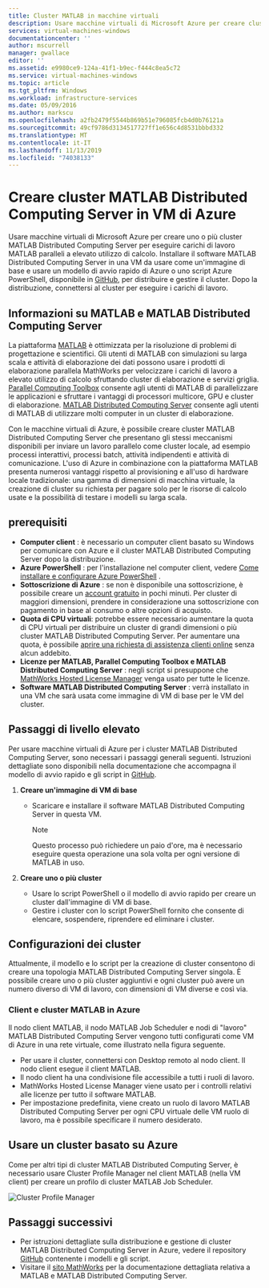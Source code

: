 ```yaml
---
title: Cluster MATLAB in macchine virtuali
description: Usare macchine virtuali di Microsoft Azure per creare cluster MATLAB Distributed Computing Server per eseguire carichi di lavoro MATLAB paralleli a elevato utilizzo di calcolo
services: virtual-machines-windows
documentationcenter: ''
author: mscurrell
manager: gwallace
editor: ''
ms.assetid: e9980ce9-124a-41f1-b9ec-f444c8ea5c72
ms.service: virtual-machines-windows
ms.topic: article
ms.tgt_pltfrm: Windows
ms.workload: infrastructure-services
ms.date: 05/09/2016
ms.author: markscu
ms.openlocfilehash: a2fb2479f5544b869b51e796085fcb4d0b76121a
ms.sourcegitcommit: 49cf9786d3134517727ff1e656c4d8531bbbd332
ms.translationtype: MT
ms.contentlocale: it-IT
ms.lasthandoff: 11/13/2019
ms.locfileid: "74038133"
---
```

# <a name="create-matlab-distributed-computing-server-clusters-on-azure-vms"></a>Creare cluster MATLAB Distributed Computing Server in VM di Azure
Usare macchine virtuali di Microsoft Azure per creare uno o più cluster MATLAB Distributed Computing Server per eseguire carichi di lavoro MATLAB paralleli a elevato utilizzo di calcolo. Installare il software MATLAB Distributed Computing Server in una VM da usare come un'immagine di base e usare un modello di avvio rapido di Azure o uno script Azure PowerShell, disponibile in [GitHub](https://github.com/Azure/azure-quickstart-templates/tree/master/matlab-cluster), per distribuire e gestire il cluster. Dopo la distribuzione, connettersi al cluster per eseguire i carichi di lavoro.

## <a name="about-matlab-and-matlab-distributed-computing-server"></a>Informazioni su MATLAB e MATLAB Distributed Computing Server
La piattaforma [MATLAB](https://www.mathworks.com/products/matlab/) è ottimizzata per la risoluzione di problemi di progettazione e scientifici. Gli utenti di MATLAB con simulazioni su larga scala e attività di elaborazione dei dati possono usare i prodotti di elaborazione parallela MathWorks per velocizzare i carichi di lavoro a elevato utilizzo di calcolo sfruttando cluster di elaborazione e servizi griglia. [Parallel Computing Toolbox](https://www.mathworks.com/products/parallel-computing/) consente agli utenti di MATLAB di parallelizzare le applicazioni e sfruttare i vantaggi di processori multicore, GPU e cluster di elaborazione. [MATLAB Distributed Computing Server](https://www.mathworks.com/products/distriben/) consente agli utenti di MATLAB di utilizzare molti computer in un cluster di elaborazione.

Con le macchine virtuali di Azure, è possibile creare cluster MATLAB Distributed Computing Server che presentano gli stessi meccanismi disponibili per inviare un lavoro parallelo come cluster locale, ad esempio processi interattivi, processi batch, attività indipendenti e attività di comunicazione. L'uso di Azure in combinazione con la piattaforma MATLAB presenta numerosi vantaggi rispetto al provisioning e all'uso di hardware locale tradizionale: una gamma di dimensioni di macchina virtuale, la creazione di cluster su richiesta per pagare solo per le risorse di calcolo usate e la possibilità di testare i modelli su larga scala.  

## <a name="prerequisites"></a>prerequisiti
* **Computer client** : è necessario un computer client basato su Windows per comunicare con Azure e il cluster MATLAB Distributed Computing Server dopo la distribuzione.
* **Azure PowerShell** : per l'installazione nel computer client, vedere [Come installare e configurare Azure PowerShell](/powershell/azure/overview) .
* **Sottoscrizione di Azure** : se non è disponibile una sottoscrizione, è possibile creare un [account gratuito](https://azure.microsoft.com/free/) in pochi minuti. Per cluster di maggiori dimensioni, prendere in considerazione una sottoscrizione con pagamento in base al consumo o altre opzioni di acquisto.
* **Quota di CPU virtuali**: potrebbe essere necessario aumentare la quota di CPU virtuali per distribuire un cluster di grandi dimensioni o più cluster MATLAB Distributed Computing Server. Per aumentare una quota, è possibile [aprire una richiesta di assistenza clienti online](https://azure.microsoft.com/blog/2014/06/04/azure-limits-quotas-increase-requests/) senza alcun addebito.
* **Licenze per MATLAB, Parallel Computing Toolbox e MATLAB Distributed Computing Server** : negli script si presuppone che [MathWorks Hosted License Manager](https://www.mathworks.com/help/install/license-management.html) venga usato per tutte le licenze.  
* **Software MATLAB Distributed Computing Server** : verrà installato in una VM che sarà usata come immagine di VM di base per le VM del cluster.

## <a name="high-level-steps"></a>Passaggi di livello elevato
Per usare macchine virtuali di Azure per i cluster MATLAB Distributed Computing Server, sono necessari i passaggi generali seguenti. Istruzioni dettagliate sono disponibili nella documentazione che accompagna il modello di avvio rapido e gli script in [GitHub](https://github.com/Azure/azure-quickstart-templates/tree/master/matlab-cluster).

1. **Creare un'immagine di VM di base**  

   * Scaricare e installare il software MATLAB Distributed Computing Server in questa VM.

     > [!NOTE]
     > Questo processo può richiedere un paio d'ore, ma è necessario eseguire questa operazione una sola volta per ogni versione di MATLAB in uso.   
     >
     >
2. **Creare uno o più cluster**  

   * Usare lo script PowerShell o il modello di avvio rapido per creare un cluster dall'immagine di VM di base.   
   * Gestire i cluster con lo script PowerShell fornito che consente di elencare, sospendere, riprendere ed eliminare i cluster.

## <a name="cluster-configurations"></a>Configurazioni dei cluster
Attualmente, il modello e lo script per la creazione di cluster consentono di creare una topologia MATLAB Distributed Computing Server singola. È possibile creare uno o più cluster aggiuntivi e ogni cluster può avere un numero diverso di VM di lavoro, con dimensioni di VM diverse e così via.

### <a name="matlab-client-and-cluster-in-azure"></a>Client e cluster MATLAB in Azure
Il nodo client MATLAB, il nodo MATLAB Job Scheduler e nodi di "lavoro" MATLAB Distributed Computing Server vengono tutti configurati come VM di Azure in una rete virtuale, come illustrato nella figura seguente.


* Per usare il cluster, connettersi con Desktop remoto al nodo client. Il nodo client esegue il client MATLAB.
* Il nodo client ha una condivisione file accessibile a tutti i ruoli di lavoro.
* MathWorks Hosted License Manager viene usato per i controlli relativi alle licenze per tutto il software MATLAB.
* Per impostazione predefinita, viene creato un ruolo di lavoro MATLAB Distributed Computing Server per ogni CPU virtuale delle VM ruolo di lavoro, ma è possibile specificare il numero desiderato.

## <a name="use-an-azure-based-cluster"></a>Usare un cluster basato su Azure
Come per altri tipi di cluster MATLAB Distributed Computing Server, è necessario usare Cluster Profile Manager nel client MATLAB (nella VM client) per creare un profilo di cluster MATLAB Job Scheduler.

![Cluster Profile Manager](./media/matlab-mdcs-cluster/cluster_profile_manager.png)

## <a name="next-steps"></a>Passaggi successivi
* Per istruzioni dettagliate sulla distribuzione e gestione di cluster MATLAB Distributed Computing Server in Azure, vedere il repository [GitHub](https://github.com/Azure/azure-quickstart-templates/tree/master/matlab-cluster) contenente i modelli e gli script.
* Visitare il [sito MathWorks](https://www.mathworks.com/) per la documentazione dettagliata relativa a MATLAB e MATLAB Distributed Computing Server.
